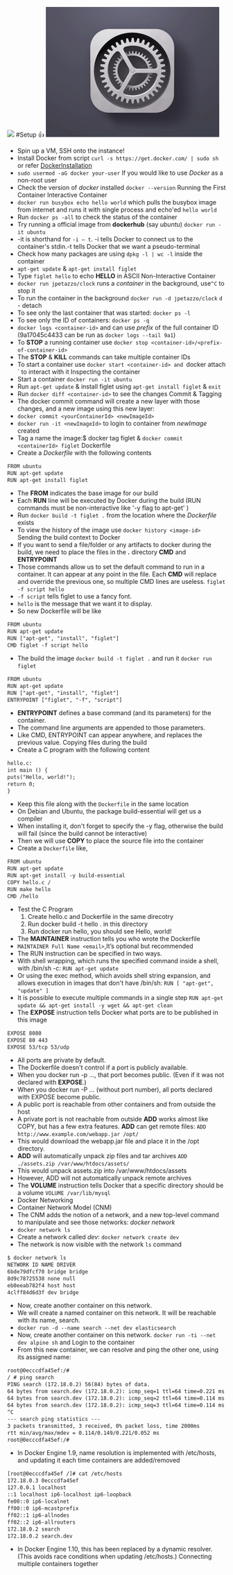 ![](/dockericon.png)
#Setup :+1: ![](/setup.gif)
- Spin up a VM, SSH onto the instance!
- Install Docker from script `curl -s https://get.docker.com/ | sudo sh` or refer [DockerInstallation](https://docs.docker.com/engine/installation/)
- `sudo usermod -aG docker your-user` If you would like to use *Docker* as a non-root user
- Check the version of *docker* installed `docker --version`
Running the First Container
Interactive Container
- `docker run busybox echo hello world` which pulls the busybox image from internet and runs it with single process and echo'ed `hello world`
- Run `docker ps -all` to check the status of the container
- Try running a official image from **dockerhub** (say *ubuntu*) `docker run -it ubuntu`
- -it is shorthand for `-i – t`. -i tells Docker to connect us to the container's stdin.-t tells Docker that we want a pseudo-terminal
- Check how many packages are using `dpkg -l | wc -l` inside the container
- `apt-get update` & `apt-get install figlet` 
- Type `figlet hello` to echo **HELLO** in ASCII
Non-Interactive Container
- `docker run jpetazzo/clock` runs a *container* in the background, use`^C` to stop it
- To run the container in the background `docker run -d jpetazzo/clock` `d` - detach
- To see only the last container that was started: `docker ps -l`
- To see only the ID of containers: `docker ps -q`
- `docker logs <container-id>` and can use *prefix* of the full container ID (9a17045c4433 can be run as `docker logs --tail 9a1`)
- To **STOP** a running container use `docker stop <container-id>/<prefix-of-container-id>` 
- The **STOP** & **KILL** commands can take multiple container IDs
- To start a container use `docker start <container-id> and `docker attach <container-id>` to interact with it
Inspecting the container
- Start a container `docker run -it ubuntu` 
- Run `apt-get update` & install figlet using `apt-get install figlet` & `exit`
- Run `docker diff <container-id>` to see the changes
Commit & Tagging
- The docker commit command will create a new layer with those changes, and a new image using this new layer: 
- `docker commit <yourContainerId> <newImageId>`
- `docker run -it <newImageId>` to login to container from *newImage* created
- Tag a name the image:$ docker tag <newImageId> figlet & `docker commit <containerId> figlet`
Dockerfile
- Create a *Dockerfile* with the following contents
```
FROM ubuntu
RUN apt-get update
RUN apt-get install figlet
```
- The **FROM** indicates the base image for our build
- Each **RUN** line will be executed by Docker during the build (RUN commands must be non-interactive like '-y flag to apt-get' )
- Run `docker build -t figlet .` from the location where the *Dockerfile* exists
- To view the history of the image use `docker history <image-id>`
Sending the build context to Docker
- If you want to send a file/folder or any artifacts to docker during the build, we need to place the files in the **.** directory
**CMD** and **ENTRYPOINT**
- Those commands allow us to set the default command to run in a container. It can appear at any point in the file. Each **CMD** will replace and override the previous one, so multiple CMD lines are useless.
 `figlet -f script hello` 
- `-f script` tells figlet to use a fancy font.
- `hello` is the message that we want it to display.
- So new Dockerfile will be like
```
FROM ubuntu
RUN apt-get update
RUN ["apt-get", "install", "figlet"]
CMD figlet -f script hello
```
- The build the image `docker build -t figlet .` and run it `docker run figlet`
```
FROM ubuntu
RUN apt-get update
RUN ["apt-get", "install", "figlet"]
ENTRYPOINT ["figlet", "-f", "script"]
```
- **ENTRYPOINT** defines a base command (and its parameters) for the container.
- The command line arguments are appended to those parameters.
- Like CMD, ENTRYPOINT can appear anywhere, and replaces the previous value.
Copying files during the build
- Create a C program with the following content
```
hello.c:
int main () {
puts("Hello, world!");
return 0;
}
```
- Keep this file along with the `Dockerfile` in the same location
- On Debian and Ubuntu, the package build-essential will get us a compiler
- When installing it, don't forget to specify the -y flag, otherwise the build will fail (since the build cannot be interactive)
- Then we will use **COPY** to place the source file into the container
- Create a `Dockerfile` like,
```
FROM ubuntu
RUN apt-get update
RUN apt-get install -y build-essential
COPY hello.c /
RUN make hello
CMD /hello
```
- Test the C Program
	1. Create hello.c and Dockerfile in the same direcotry
	2. Run docker build -t hello . in this directory
	3. Run docker run hello, you should see Hello, world!
- The **MAINTAINER** instruction tells you who wrote the Dockerfile
- `MAINTAINER Full Name <email>`,It’s optional but recommended
- The RUN instruction can be specified in two ways.
- With shell wrapping, which runs the specified command inside a shell, with /bin/sh -c:
`RUN apt-get update`
- Or using the exec method, which avoids shell string expansion, and allows execution in images that
don't have /bin/sh:
`RUN [ "apt-get", "update" ]`
- It is possible to execute multiple commands in a single step `RUN apt-get update && apt-get install -y wget && apt-get clean`
- The **EXPOSE** instruction tells Docker what ports are to be published in this image
```
EXPOSE 8080
EXPOSE 80 443
EXPOSE 53/tcp 53/udp
```
- All ports are private by default.
- The Dockerfile doesn't control if a port is publicly available.
- When you docker run -p <port> ..., that port becomes public. (Even if it was not declared with **EXPOSE**.)
- When you docker run -P ... (without port number), all ports declared with EXPOSE become public.
- A public port is reachable from other containers and from outside the host
- A private port is not reachable from outside
**ADD** works almost like COPY, but has a few extra features.
**ADD** can get remote files:
`ADD http://www.example.com/webapp.jar /opt/`
- This would download the webapp.jar file and place it in the /opt directory.
- **ADD** will automatically unpack zip files and tar archives `ADD ./assets.zip /var/www/htdocs/assets/`
- This would unpack assets.zip into /var/www/htdocs/assets
- However, ADD will not automatically unpack remote archives
- The **VOLUME** instruction tells Docker that a specific directory should be a volume `VOLUME /var/lib/mysql`
- Docker Networking
- Container Network Model (CNM)
- The CNM adds the notion of a network, and a new top-level command to manipulate and see those networks: *docker network*
- `docker network ls`
- Create a network called *dev*: `docker network create dev`
- The network is now visible with the network `ls` command
```
$ docker network ls
NETWORK ID NAME DRIVER
6bde79dfcf70 bridge bridge
8d9c78725538 none null
eb0eeab782f4 host host
4clff84d6d3f dev bridge
```
- Now, create another container on this network.
- We will create a named container on this network. It will be reachable with its name, search.
- `docker run -d --name search --net dev elasticsearch`
- Now, create another container on this network. `docker run -ti --net dev alpine sh` and Login to the container 
- From this new container, we can resolve and ping the other one, using its assigned name:
```
root@0ecccdfa45ef:/#
/ # ping search
PING search (172.18.0.2) 56(84) bytes of data.
64 bytes from search.dev (172.18.0.2): icmp_seq=1 ttl=64 time=0.221 ms
64 bytes from search.dev (172.18.0.2): icmp_seq=2 ttl=64 time=0.114 ms
64 bytes from search.dev (172.18.0.2): icmp_seq=3 ttl=64 time=0.114 ms
^C
--- search ping statistics ---
3 packets transmitted, 3 received, 0% packet loss, time 2000ms
rtt min/avg/max/mdev = 0.114/0.149/0.221/0.052 ms
root@0ecccdfa45ef:/#
```
- In Docker Engine 1.9, name resolution is implemented with /etc/hosts, and updating it each time containers are added/removed
```
[root@0ecccdfa45ef /]# cat /etc/hosts
172.18.0.3 0ecccdfa45ef
127.0.0.1 localhost
::1 localhost ip6-localhost ip6-loopback
fe00::0 ip6-localnet
ff00::0 ip6-mcastprefix
ff02::1 ip6-allnodes
ff02::2 ip6-allrouters
172.18.0.2 search
172.18.0.2 search.dev
```
- In Docker Engine 1.10, this has been replaced by a dynamic resolver. (This avoids race conditions when updating /etc/hosts.)
Connecting multiple containers together
